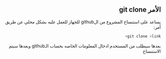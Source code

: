 <div dir = "rtl">

## الأمر git clone

يساعد على استنساخ المشروع من الgithub للجهاز للعمل عليه بشكل محلي عن طريق أمر:
```c#
git clone <link>
```
بعدها سيطلب من المستخدم ادخال المعلومات الخاصه بحساب الـgithub وبعدها سيتم الاستنساخ

</div>

